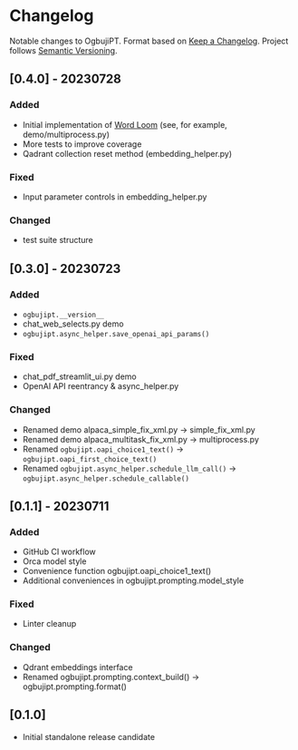 # Changelog

Notable changes to OgbujiPT. Format based on [Keep a Changelog](https://keepachangelog.com/en/1.0.0/). Project follows [Semantic Versioning](https://semver.org/spec/v2.0.0.html).

<!--
## [Unreleased]
-->

## [0.4.0] - 20230728

### Added

- Initial implementation of [Word Loom](https://github.com/OoriData/OgbujiPT/wiki/Word-Loom:-A-format-for-managing-language-for-AI-LLMs-(including-prompts)) (see, for example, demo/multiprocess.py)
- More tests to improve coverage
- Qadrant collection reset method (embedding_helper.py)

### Fixed

- Input parameter controls in embedding_helper.py

### Changed

- test suite structure

## [0.3.0] - 20230723

### Added

- `ogbujipt.__version__`
- chat_web_selects.py demo
- `ogbujipt.async_helper.save_openai_api_params()`

### Fixed

- chat_pdf_streamlit_ui.py demo
- OpenAI API reentrancy & async_helper.py

### Changed

- Renamed demo alpaca_simple_fix_xml.py → simple_fix_xml.py
- Renamed demo alpaca_multitask_fix_xml.py → multiprocess.py
- Renamed `ogbujipt.oapi_choice1_text()` → `ogbujipt.oapi_first_choice_text()`
- Renamed `ogbujipt.async_helper.schedule_llm_call()` → `ogbujipt.async_helper.schedule_callable()`

## [0.1.1] - 20230711

### Added

- GitHub CI workflow
- Orca model style
- Convenience function ogbujipt.oapi_choice1_text()
- Additional conveniences in ogbujipt.prompting.model_style

### Fixed

- Linter cleanup

### Changed

- Qdrant embeddings interface
- Renamed ogbujipt.prompting.context_build() → ogbujipt.prompting.format()

## [0.1.0]

- Initial standalone release candidate
